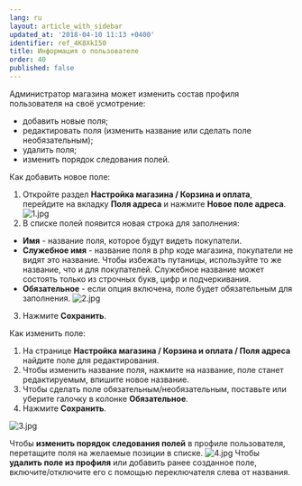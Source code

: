 ```yaml
---
lang: ru
layout: article_with_sidebar
updated_at: '2018-04-10 11:13 +0400'
identifier: ref_4K8XkI50
title: Информация о пользователе
order: 40
published: false
---
```

Администратор магазина может изменить состав профиля пользователя на своё усмотрение:

*   добавить новые поля;
*   редактировать поля (изменить название или сделать поле необязательным);
*   удалить поля;
*   изменить порядок следования полей.

Как добавить новое поле:

1.  Откройте раздел **Настройка магазина / Корзина и оплата**, перейдите на вкладку **Поля адреса** и нажмите **Новое поле адреса**.
    ![1.jpg]({{site.baseurl}}/attachments/ref_4K8XkI50/1.jpg)
2.  В списке полей появится новая строка для заполнения:
- **Имя** - название поля, которое будут видеть покупатели.
- **Служебное имя** - название поля в php коде магазина, покупатели не видят это название. Чтобы избежать путаницы, используйте то же название, что и для покупателей. Служебное название может состоять только из строчных букв, цифр и подчеркивания. 
- **Обязательное** - если опция включена, поле будет обязательным для заполнения.
    ![2.jpg]({{site.baseurl}}/attachments/ref_4K8XkI50/2.jpg)
3.  Нажмите **Сохранить**.
    
Как изменить поле:

1.  На странице **Настройка магазина / Корзина и оплата / Поля адреса** найдите поле для редактирования.
2.  Чтобы изменить название поля, нажмите на название, поле станет редактируемым, впишите новое название.
3.  Чтобы сделать поле обязательным/необязательным, поставьте или уберите галочку в колонке **Обязательное**.
4.  Нажмите **Сохранить**.

![3.jpg]({{site.baseurl}}/attachments/ref_4K8XkI50/3.jpg)

Чтобы **изменить порядок следования полей** в профиле пользователя, перетащите поля на желаемые позиции в списке.
![4.jpg]({{site.baseurl}}/attachments/ref_4K8XkI50/4.jpg)
Чтобы **удалить поле из профиля** или добавить ранее созданное поле, включите/отключите его с помощью переключателя слева от названия.

